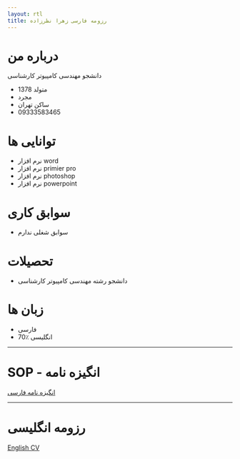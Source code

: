 ```yaml
---
layout: rtl
title: رزومه فارسی زهرا نظرزاده
---
```


# درباره من
دانشجو مهندسی کامپیوتر کارشناسی


* متولد 1378
* مجرد
* ساکن تهران
* 09333583465

# توانایی ها
* نرم افزار word
* نرم افزار primier pro
* نرم افزار photoshop
* نرم افزار powerpoint

# سوابق کاری
* سوابق شغلی ندارم

# تحصیلات
* دانشجو رشته مهندسی کامپیوتر کارشناسی

# زبان ها
* فارسی
* انگلیسی ٪70

---

# SOP - انگیزه نامه 

[انگیزه نامه فارسی](/sop)

---

# رزومه انگلیسی

[English CV](/index-en)
